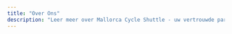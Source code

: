 ```yaml
---
title: "Over Ons"
description: "Leer meer over Mallorca Cycle Shuttle - uw vertrouwde partner sinds 2015 voor fietsavonturen, fietsredding en shuttlediensten op Mallorca."
---
```

